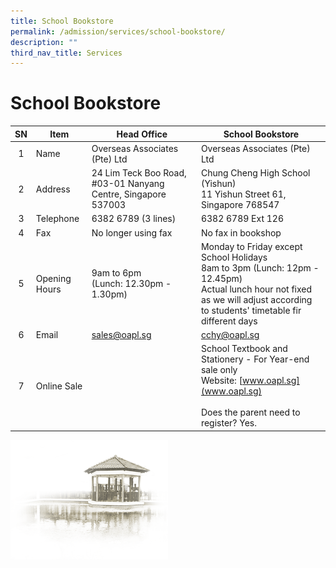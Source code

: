 ```yaml
---
title: School Bookstore
permalink: /admission/services/school-bookstore/
description: ""
third_nav_title: Services
---
```

# **School Bookstore**

| SN 	| Item 	| Head Office 	| School Bookstore 	|
|:---:	|---	|---	|---	|
| 1 	| Name 	| Overseas Associates (Pte) Ltd | Overseas Associates (Pte) Ltd |
| 2 	| Address 	| 24 Lim Teck Boo Road, #03-01 Nanyang Centre, Singapore 537003 	| Chung Cheng High School (Yishun)<br> 11 Yishun Street 61, Singapore 768547 	|
| 3 	| Telephone 	| 6382 6789 (3 lines) 	| 6382 6789 Ext 126 	|
| 4 	| Fax 	| No longer using fax 	| No fax in bookshop 	|
| 5 	| Opening Hours 	| 9am to 6pm<br>(Lunch: 12.30pm - 1.30pm)	| Monday to Friday except School Holidays<br>8am to 3pm (Lunch: 12pm - 12.45pm)<br>Actual lunch hour not fixed as we will adjust according to students' timetable fir different days 	|
| 6 	| Email	| sales@oapl.sg 	| cchy@oapl.sg
| 7 	| Online Sale	|  	| School Textbook and Stationery - For Year-end sale only<br>Website: [www.oapl.sg](www.oapl.sg)    <br><br>Does the parent need to register? Yes. 	|

<img src="/images/pavilion.png" style="width:50%">